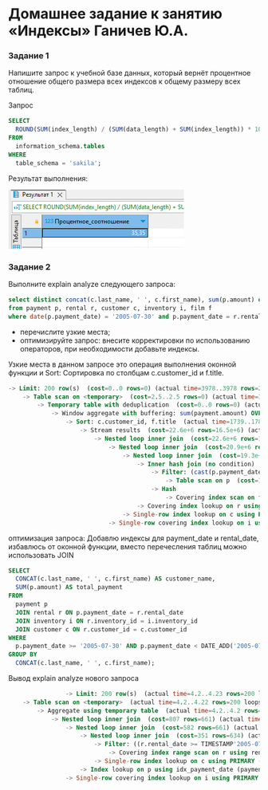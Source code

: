 # Домашнее задание к занятию «Индексы» Ганичев Ю.А.


### Задание 1

Напишите запрос к учебной базе данных, который вернёт процентное отношение общего размера всех индексов к общему размеру всех таблиц.

Запрос
```sql
SELECT
  ROUND(SUM(index_length) / (SUM(data_length) + SUM(index_length)) * 100, 2) as Процентное_соотношение
FROM
  information_schema.tables
WHERE
  table_schema = 'sakila';
```
Результат выполнения:

![Alt текст](https://github.com/s2nt/netology_home_works/blob/aa88f4d0f6ad4ea005b799371c126a33122e729b/sdb/screenshots/12-05/%D0%A1%D0%BD%D0%B8%D0%BC%D0%BE%D0%BA%20%D1%8D%D0%BA%D1%80%D0%B0%D0%BD%D0%B0%202023-10-03%20164414.png)

### Задание 2

Выполните explain analyze следующего запроса:
```sql
select distinct concat(c.last_name, ' ', c.first_name), sum(p.amount) over (partition by c.customer_id, f.title)
from payment p, rental r, customer c, inventory i, film f
where date(p.payment_date) = '2005-07-30' and p.payment_date = r.rental_date and r.customer_id = c.customer_id and i.inventory_id = r.inventory_id
```
- перечислите узкие места;
- оптимизируйте запрос: внесите корректировки по использованию операторов, при необходимости добавьте индексы.

Узкие места в данном запросе это операция выполнения оконной функции и Sort: Сортировка по столбцам c.customer_id и f.title.

```sql
-> Limit: 200 row(s)  (cost=0..0 rows=0) (actual time=3978..3978 rows=200 loops=1)
    -> Table scan on <temporary>  (cost=2.5..2.5 rows=0) (actual time=3978..3978 rows=200 loops=1)
        -> Temporary table with deduplication  (cost=0..0 rows=0) (actual time=3978..3978 rows=391 loops=1)
            -> Window aggregate with buffering: sum(payment.amount) OVER (PARTITION BY c.customer_id,f.title )   (actual time=1739..3828 rows=642000 loops=1)
                -> Sort: c.customer_id, f.title  (actual time=1739..1789 rows=642000 loops=1)
                    -> Stream results  (cost=22.6e+6 rows=16.5e+6) (actual time=0.271..1339 rows=642000 loops=1)
                        -> Nested loop inner join  (cost=22.6e+6 rows=16.5e+6) (actual time=0.267..1166 rows=642000 loops=1)
                            -> Nested loop inner join  (cost=20.9e+6 rows=16.5e+6) (actual time=0.264..1028 rows=642000 loops=1)
                                -> Nested loop inner join  (cost=19.3e+6 rows=16.5e+6) (actual time=0.26..881 rows=642000 loops=1)
                                    -> Inner hash join (no condition)  (cost=1.65e+6 rows=16.5e+6) (actual time=0.249..36 rows=634000 loops=1)
                                        -> Filter: (cast(p.payment_date as date) = '2005-07-30')  (cost=1.72 rows=16500) (actual time=0.0223..4.55 rows=634 loops=1)
                                            -> Table scan on p  (cost=1.72 rows=16500) (actual time=0.0148..3.2 rows=16044 loops=1)
                                        -> Hash
                                            -> Covering index scan on f using idx_title  (cost=103 rows=1000) (actual time=0.0322..0.174 rows=1000 loops=1)
                                    -> Covering index lookup on r using rental_date (rental_date=p.payment_date)  (cost=0.969 rows=1) (actual time=816e-6..0.00122 rows=1.01 loops=634000)
                                -> Single-row index lookup on c using PRIMARY (customer_id=r.customer_id)  (cost=250e-6 rows=1) (actual time=99.6e-6..119e-6 rows=1 loops=642000)
                            -> Single-row covering index lookup on i using PRIMARY (inventory_id=r.inventory_id)  (cost=250e-6 rows=1) (actual time=85.2e-6..106e-6 rows=1 loops=642000)
```

оптимизация запроса: 
Добавлю индексы для payment_date и rental_date, избавлюсь от оконной функции, вместо перечесления таблиц можно использовать JOIN

```sql
SELECT
  CONCAT(c.last_name, ' ', c.first_name) AS customer_name,
  SUM(p.amount) AS total_payment
FROM
  payment p
  JOIN rental r ON p.payment_date = r.rental_date
  JOIN inventory i ON r.inventory_id = i.inventory_id
  JOIN customer c ON r.customer_id = c.customer_id
WHERE
  p.payment_date >= '2005-07-30' AND p.payment_date < DATE_ADD('2005-07-30', INTERVAL 1 DAY)
GROUP BY
  CONCAT(c.last_name, ' ', c.first_name);
```
Вывод explain analyze нового запроса

```sql
                -> Limit: 200 row(s)  (actual time=4.2..4.23 rows=200 loops=1)
    -> Table scan on <temporary>  (actual time=4.2..4.22 rows=200 loops=1)
        -> Aggregate using temporary table  (actual time=4.2..4.2 rows=391 loops=1)
            -> Nested loop inner join  (cost=807 rows=661) (actual time=0.0325..3.04 rows=642 loops=1)
                -> Nested loop inner join  (cost=582 rows=661) (actual time=0.03..2.44 rows=642 loops=1)
                    -> Nested loop inner join  (cost=351 rows=634) (actual time=0.0207..0.953 rows=634 loops=1)
                        -> Filter: ((r.rental_date >= TIMESTAMP'2005-07-30 00:00:00') and (r.rental_date < <cache>(('2005-07-30' + interval 1 day))))  (cost=129 rows=634) (actual time=0.0129..0.304 rows=634 loops=1)
                            -> Covering index range scan on r using rental_date over ('2005-07-30 00:00:00' <= rental_date < '2005-07-31 00:00:00')  (cost=129 rows=634) (actual time=0.0114..0.203 rows=634 loops=1)
                        -> Single-row index lookup on c using PRIMARY (customer_id=r.customer_id)  (cost=0.25 rows=1) (actual time=887e-6..909e-6 rows=1 loops=634)
                    -> Index lookup on p using idx_payment_date (payment_date=r.rental_date)  (cost=0.261 rows=1.04) (actual time=0.00181..0.00223 rows=1.01 loops=634)
                -> Single-row covering index lookup on i using PRIMARY (inventory_id=r.inventory_id)  (cost=0.24 rows=1) (actual time=775e-6..799e-6 rows=1 loops=642)
```
